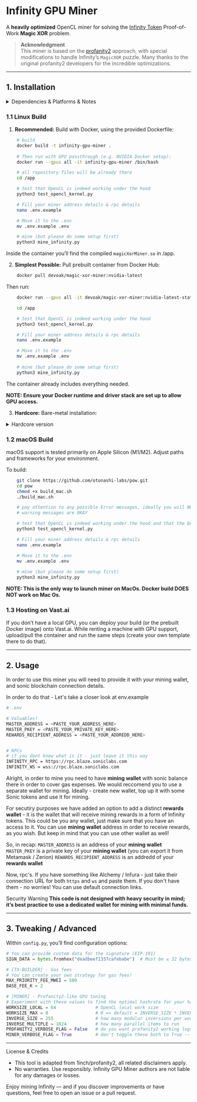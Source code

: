 # Infinity GPU Miner

A **heavily optimized** OpenCL miner for solving the [Infinity Token](https://github.com/8finity-xyz/protocol) Proof-of-Work **Magic XOR** problem.  

> **Acknowledgment**  
> This miner is based on the [profanity2](https://github.com/1inch/profanity2) approach, with special modifications to handle Infinity’s `MagicXOR` puzzle. Many thanks to the original profanity2 developers for the incredible optimizations.

---

## 1. Installation

<details>
    <summary>Dependencies & Platforms & Notes</summary>

This miner is a heavily optimized software, hence it is quite picky dependencies-wise. Please make sure you have all the necessary dependancies installed and working together.

**An optimal option for most of the users will be to proceed with Docker build on a server with NVIDIA GPU.**

- **OpenCL** (SDK + GPU drivers)  
  - Linux: `ocl-icd-opencl-dev`, `libopencl-clang-dev`, compatible NVIDIA or AMD drivers
  - macOS: OpenCL must be available; Apple Silicon with GPU drivers (Metal/OpenCL bridging) tested.
- **C++11** compiler (e.g., `g++`).
- **Python 3.10+** with `pybind11`, `safe-pysha3`, `ecdsa`, `coincurve`, `web3`, `websockets`, etc.
- **Make** (for building `magicXorMiner.so`).
- (Optional) **Docker** (for container builds).

> **Tested** primarily on Linux (NVIDIA GPUs) and Apple Silicon. Other platforms *may* work but are not guaranteed.

</details>


### 1.1 Linux Build

1. **Recommended:** Build with Docker, using the provided Dockerfile:
```bash
    # build
    docker build -t infinity-gpu-miner .
    
    # Then run with GPU passthrough (e.g. NVIDIA Docker setup):
    docker run --gpus all -it infinity-gpu-miner /bin/bash

    # all repository files will be already there
    cd /app

    # test that OpenCL is indeed working under the hood
    python3 test_opencl_kernel.py 

    # Fill your miner address details & rpc details
    nano .env.example 

    # Move it to the .env
    mv .env.example .env

    # mine (but please do some setup first)
    python3 mine_infinity.py
 ```

Inside the container you’ll find the compiled `magicXorMiner.so` in /app.

2. **Simplest Possible:** Pull prebuilt container from Docker Hub:
```bash
    docker pull devoak/magic-xor-miner:nvidia-latest
```
Then run:
```bash
    docker run --gpus all -it devoak/magic-xor-miner:nvidia-latest-stats /bin/bash

    cd /app

    # test that OpenCL is indeed working under the hood
    python3 test_opencl_kernel.py 

    # Fill your miner address details & rpc details
    nano .env.example 

    # Move it to the .env
    mv .env.example .env
    
    # mine (but please do some setup first)
    python3 mine_infinity.py

```
The container already includes everything needed.

**NOTE: Ensure your Docker runtime and driver stack are set up to allow GPU access.**

3. **Hardcore:** Bare-metal installation:
<details>
    <summary>Hardcore version</summary>

```bash
   # Install dependencies, for example on Ubuntu:
   sudo apt-get update && sudo apt-get install -y \
    g++ make git ocl-icd-opencl-dev libopencl-clang-dev curl python3 python3-pip clinfo nano

    # Install Python packages for Python 3.10
   pip3 install pybind11 safe-pysha3 ecdsa web3 coincurve websocket-client websockets dotenv 

   # Clone and build:
   git clone https://github.com/otonashi-labs/pow.git
   cd pow
   make clean && make

   # Potentially you might wanna use this line. If Nvidia and OpenCL aren't befrending
   # Configure OpenCL ICD for NVIDIA
   # mkdir -p /etc/OpenCL/vendors && echo "libnvidia-opencl.so.1" > /etc/OpenCL/vendors/nvidia.icd

   # test that OpenCL is indeed working under the hood
   python3 test_opencl_kernel.py 

    # Fill your miner address details & rpc details
    nano .env.example 

    # Move it to the .env
    mv .env.example .env

   # mine (but please do some setup first and congrats if this option succeded 🎉)
   python3 mine_infinity.py
```

This will produce `magicXorMiner.so`, with quite high probability.

However, there might be platform specific issues.  If experiencing any trouble with installing all of the dependancies -- please consider Docker build. 

**THIS IS THE HARDCORE BUILD VERSION**

</details>


### 1.2 macOS Build

macOS support is tested primarily on Apple Silicon (M1/M2). Adjust paths and frameworks for your environment.

To build:
```bash
    git clone https://github.com/otonashi-labs/pow.git
    cd pow
    chmod +x build_mac.sh
    ./build_mac.sh

    # pay attention to any possible Error messages, ideally you will NOT get any
    # warning messages are OKAY

    # test that OpenCL is indeed working under the hood and that the build is succesefull
    python3 test_opencl_kernel.py 

    # Fill your miner address details & rpc details
    nano .env.example 

    # Move it to the .env
    mv .env.example .env
    
    # mine (but please do some setup first)
    python3 mine_infinity.py
```

**NOTE: This is the only way to launch miner on MacOs. Docker build DOES NOT work on Mac Os.**

### 1.3 Hosting on Vast.ai

If you don’t have a local GPU, you can deploy your build (or the prebuilt Docker image) onto Vast.ai. While renting a machine with GPU support, upload/pull the container and run the same steps (create your own template there to do that).

---

## 2. Usage

In order to use this miner you will need to provide it with your mining wallet, and sonic blockchain connection details.

In order to do that - Let's take a closer look at env.example

```bash
# .env

# Valuables!
MASTER_ADDRESS = <PASTE_YOUR_ADDRESS_HERE>
MASTER_PKEY = <PASTE_YOUR_PRIVATE_KEY_HERE>
REWARDS_RECIPIENT_ADDRESS = <PASTE_YOUR_ADDREDD_HERE>


# RPCs
# if you dont know what is it - just leave it this way
INFINITY_RPC = https://rpc.blaze.soniclabs.com
INFINITY_WS = wss://rpc.blaze.soniclabs.com

```
Alright, in order to mine you need to have **mining wallet** with sonic balance there in order to cover gas expenses. 
We would reccomend you to use a separate wallet for mining. Ideally - create new wallet, top up it with some Sonic tokens and use it for mining. 

For secutiry purposes we have added an option to add a distinct **rewards wallet** - it is the wallet that will receive mining rewards in a form of Infinity tokens. This could be you any wallet, just make sure that you have an access to it. You can use **mining wallet** address in order to receive rewards, as you wish. But keep in mind that you can use other wallet as well!


So, in recap:
`MASTER_ADDRESS` is an address of your **mining wallet**
`MASTER_PKEY` is a private key of your **mining wallet** (you can export it from Metamask / Zerion)
`REWARDS_RECIPIENT_ADDRESS` is an addredd of your **rewards wallet**

Now, rpc's. If you have something like Alchemy / Infura - just take their connection URL for both `https` and `ws` and paste them. If you don't have them - no worries! You can use default connection links.


Security Warning
**This code is not designed with heavy security in mind; it’s best practice to use a dedicated wallet for mining with minimal funds.**

---

## 3. Tweaking / Advanced

Within `config.py`, you’ll find configuration options:

```python
# You can provide custom data for the signature (EIP-191)
SIGN_DATA = bytes.fromhex("deadbeef1337cafebabe")  # Must be ≤ 32 bytes

# [TX-BUILDER] - Gas fees
# You can create your own strategy for gas fees!
MAX_PRIORITY_FEE_MWEI = 500
BASE_FEE_K = 2

# [MINER] - Profanity2-like GPU tuning
# Experiment with these values to find the optimal hashrate for your hardware.
WORKSIZE_LOCAL = 64               # OpenCL local work size
WORKSIZE_MAX = 0                  # 0 => default = INVERSE_SIZE * INVERSE_MULTIPLE
INVERSE_SIZE = 255                # how many modular inversions per work item
INVERSE_MULTIPLE = 1024           # how many parallel items to run
PROFANITY2_VERBOSE_FLAG = False   # do you want profanity2 working logs?
MINER_VERBOSE_FLAG = True         # don't toggle these both to True -- they will mix, one at a time please
```

---

License & Credits
- This tool is adapted from 1inch/profanity2, all related disclaimers apply.
- No warranties. Use responsibly. Infinity GPU Miner authors are not liable for any damages or losses.


Enjoy mining Infinity — and if you discover improvements or have questions, feel free to open an issue or a pull request.

